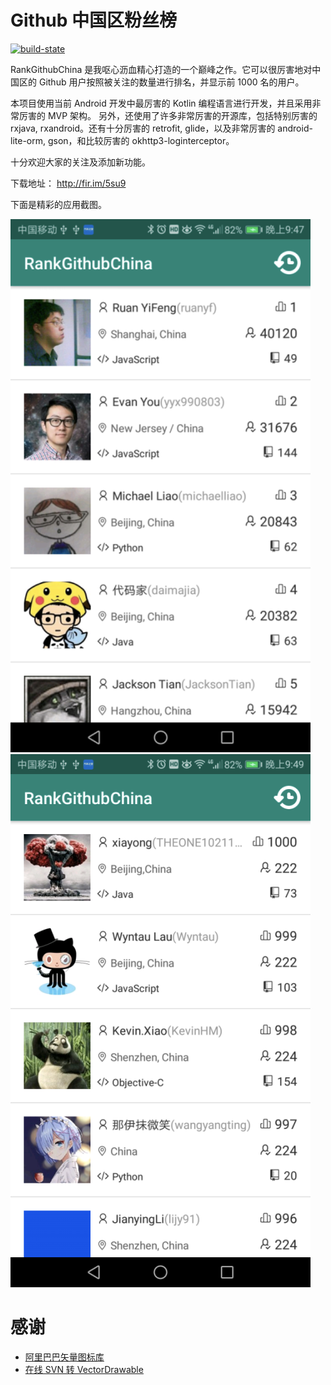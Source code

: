 Github 中国区粉丝榜
===

[![build-state](https://api.travis-ci.org/msdx/rank-github-china.svg?branch=master)](https://travis-ci.org/msdx/rank-github-china)

RankGithubChina 是我呕心沥血精心打造的一个巅峰之作。它可以很厉害地对中国区的 Github 用户按照被关注的数量进行排名，并显示前 1000 名的用户。

本项目使用当前 Android 开发中最厉害的 Kotlin 编程语言进行开发，并且采用非常厉害的 MVP 架构。
另外，还使用了许多非常厉害的开源库，包括特别厉害的 rxjava, rxandroid。还有十分厉害的 retrofit, glide，以及非常厉害的 android-lite-orm, gson，和比较厉害的 okhttp3-loginterceptor。

十分欢迎大家的关注及添加新功能。

下载地址： http://fir.im/5su9

下面是精彩的应用截图。

![正序](./images/1.png)
![倒序](./images/2.png)

# 感谢

- [阿里巴巴矢量图标库](http://www.iconfont.cn/)
- [在线 SVN 转 VectorDrawable](http://inloop.github.io/svg2android/)